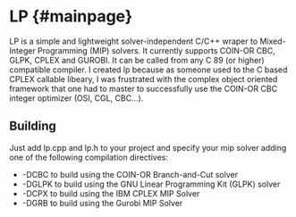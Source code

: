 LP     {#mainpage}
==

LP is a simple and lightweight solver-independent C/C++ wraper to
Mixed-Integer Programming (MIP) solvers. It currently supports COIN-OR
CBC, GLPK, CPLEX and GUROBI. It can be called from any C 89 (or higher)
compatible compiler. I created lp because as someone used to the C based
CPLEX callable libeary, I was frustrated with the complex object oriented
framework that one had to master to successfully use the COIN-OR CBC
integer optimizer (OSI, CGL, CBC...).

## Building

Just add lp.cpp and lp.h to your project and specify your mip solver
adding one of the following compilation directives: 
- -DCBC to build using the COIN-OR Branch-and-Cut solver
- -DGLPK to build using the GNU Linear Programming Kit (GLPK) solver
- -DCPX to build using the IBM CPLEX MIP Solver
- -DGRB to build using the Gurobi MIP Solver

